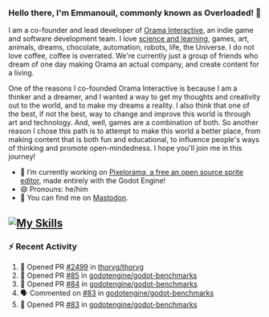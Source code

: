 ### Hello there, I'm Emmanouil, commonly known as Overloaded! 👋
I am a co-founder and lead developer of [Orama Interactive](https://www.oramainteractive.com/), an indie game and software development team. I love [science and learning](https://github.com/OverloadedOrama/KnowledgeBase), games, art, animals, dreams, chocolate, automation, robots, life, the Universe. I do not love coffee, coffee is overrated. We're currently just a group of friends who dream of one day making Orama an actual company, and create content for a living.

One of the reasons I co-founded Orama Interactive is because I am a thinker and a dreamer, and I wanted a way to get my thoughts and creativity out to the world, and to make my dreams a reality. I also think that one of the best, if not the best, way to change and improve this world is through art and technology. And, well, games are a combination of both. So another reason I chose this path is to attempt to make this world a better place, from making content that is both fun and educational, to influence people's ways of thinking and promote open-mindedness. I hope you'll join me in this journey!

- 🔭 I’m currently working on [Pixelorama, a free an open source sprite editor](https://github.com/Orama-Interactive/Pixelorama), made entirely with the Godot Engine!
- 😄 Pronouns: he/him
- 🐘 You can find me on <a rel="me" href="https://mastodon.social/@Overloaded">Mastodon</a>.

[![My Skills](https://skillicons.dev/icons?i=godot,py,cpp,cs,git,linux,html)](https://skillicons.dev)
---

### :zap: Recent Activity

<!--START_SECTION:activity-->
1. 💪 Opened PR [#2499](https://github.com/thorvg/thorvg/pull/2499) in [thorvg/thorvg](https://github.com/thorvg/thorvg)
2. 💪 Opened PR [#85](https://github.com/godotengine/godot-benchmarks/pull/85) in [godotengine/godot-benchmarks](https://github.com/godotengine/godot-benchmarks)
3. 💪 Opened PR [#84](https://github.com/godotengine/godot-benchmarks/pull/84) in [godotengine/godot-benchmarks](https://github.com/godotengine/godot-benchmarks)
4. 🗣 Commented on [#83](https://github.com/godotengine/godot-benchmarks/pull/83#issuecomment-2191576763) in [godotengine/godot-benchmarks](https://github.com/godotengine/godot-benchmarks)
5. 💪 Opened PR [#83](https://github.com/godotengine/godot-benchmarks/pull/83) in [godotengine/godot-benchmarks](https://github.com/godotengine/godot-benchmarks)
<!--END_SECTION:activity-->

<!--
**OverloadedOrama/OverloadedOrama** is a ✨ _special_ ✨ repository because its `README.md` (this file) appears on your GitHub profile.

Here are some ideas to get you started:

- 👯 I’m looking to collaborate on ...
- 🤔 I’m looking for help with ...
- 💬 Ask me about ...
- 📫 How to reach me: ...
- ⚡ Fun fact: ...
-->
